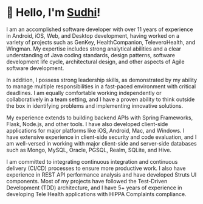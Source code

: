 
# 👋 Hello, I'm [Sudhi](https://sudhi001.github.io/)!

I am an accomplished software developer with over 11 years of experience in Android, iOS, Web, and Desktop development, having worked on a variety of projects such as GenKey, HealthCompanion, TeleveroHealth, and Wingman. My expertise includes strong analytical abilities and a clear understanding of Java coding standards, design patterns, software development life cycle, architectural design, and other aspects of Agile software development.

In addition, I possess strong leadership skills, as demonstrated by my ability to manage multiple responsibilities in a fast-paced environment with critical deadlines. I am equally comfortable working independently or collaboratively in a team setting, and I have a proven ability to think outside the box in identifying problems and implementing innovative solutions.

My experience extends to building backend APIs with Spring Frameworks, Flask, Node.js, and other tools. I have also developed client-side applications for major platforms like iOS, Android, Mac, and Windows. I have extensive experience in client-side security and code evaluation, and I am well-versed in working with major client-side and server-side databases such as Mongo, MySQL, Oracle, PGSQL, Realm, SQLite, and Hive.

I am committed to integrating continuous integration and continuous delivery (CI/CD) processes to ensure more productive work. I also have experience in REST API performance analysis and have developed Struts UI components. Most of my projects have followed the Test-Driven Development (TDD) architecture, and I have 5+ years of experience in developing Tele Health applications with HIPPA Complaints compliance.
